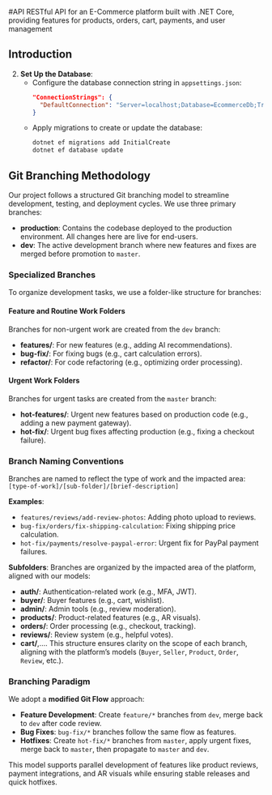 #API
RESTful API for an E-Commerce platform built with .NET Core, providing features for products, orders, cart, payments, and user management
## Introduction

2. **Set Up the Database**:
   - Configure the database connection string in `appsettings.json`:
     ```json
     "ConnectionStrings": {
       "DefaultConnection": "Server=localhost;Database=EcommerceDb;Trusted_Connection=True;"
     }
     ```
   - Apply migrations to create or update the database:
     ```bash
     dotnet ef migrations add InitialCreate
     dotnet ef database update
     ```

## Git Branching Methodology
Our project follows a structured Git branching model to streamline development, testing, and deployment cycles. We use three primary branches:

- **production**: Contains the codebase deployed to the production environment. All changes here are live for end-users.
- **dev**: The active development branch where new features and fixes are merged before promotion to `master`.

### Specialized Branches
To organize development tasks, we use a folder-like structure for branches:

#### Feature and Routine Work Folders
Branches for non-urgent work are created from the `dev` branch:
- **features/**: For new features (e.g., adding AI recommendations).
- **bug-fix/**: For fixing bugs (e.g., cart calculation errors).
- **refactor/**: For code refactoring (e.g., optimizing order processing).

#### Urgent Work Folders
Branches for urgent tasks are created from the `master` branch:
- **hot-features/**: Urgent new features based on production code (e.g., adding a new payment gateway).
- **hot-fix/**: Urgent bug fixes affecting production (e.g., fixing a checkout failure).

### Branch Naming Conventions
Branches are named to reflect the type of work and the impacted area: `[type-of-work]/[sub-folder]/[brief-description]`

**Examples**:
- `features/reviews/add-review-photos`: Adding photo upload to reviews.
- `bug-fix/orders/fix-shipping-calculation`: Fixing shipping price calculation.
- `hot-fix/payments/resolve-paypal-error`: Urgent fix for PayPal payment failures.

**Subfolders**:
Branches are organized by the impacted area of the platform, aligned with our models:
- **auth/**: Authentication-related work (e.g., MFA, JWT).
- **buyer/**: Buyer features (e.g., cart, wishlist).
- **admin/**: Admin tools (e.g., review moderation).
- **products/**: Product-related features (e.g., AR visuals).
- **orders/**: Order processing (e.g., checkout, tracking).
- **reviews/**: Review system (e.g., helpful votes).
- **cart/**,....
This structure ensures clarity on the scope of each branch, aligning with the platform’s models (`Buyer`, `Seller`, `Product`, `Order`, `Review`, etc.).

### Branching Paradigm
We adopt a **modified Git Flow** approach:
- **Feature Development**: Create `feature/*` branches from `dev`, merge back to `dev` after code review.
- **Bug Fixes**: `bug-fix/*` branches follow the same flow as features.
- **Hotfixes**: Create `hot-fix/*` branches from `master`, apply urgent fixes, merge back to `master`, then propagate to `master` and `dev`.

This model supports parallel development of features like product reviews, payment integrations, and AR visuals while ensuring stable releases and quick hotfixes.
